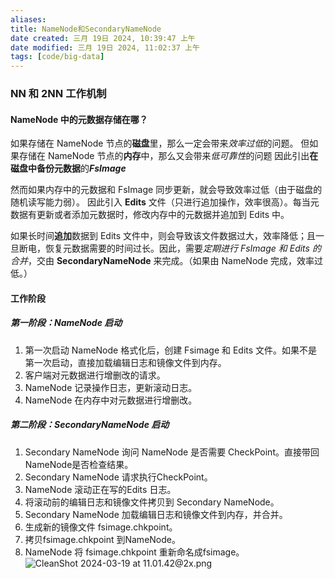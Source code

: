 ```yaml
---
aliases: 
title: NameNode和SecondaryNameNode
date created: 三月 19日 2024, 10:39:47 上午
date modified: 三月 19日 2024, 11:02:37 上午
tags: [code/big-data]
---
```

### NN 和 2NN 工作机制 
#### NameNode 中的元数据存储在哪？
如果存储在 NameNode 节点的**磁盘**里，那么一定会带来*效率过低*的问题。
但如果存储在 NameNode 节点的**内存**中，那么又会带来*低可靠性*的问题
因此引出**在磁盘中备份元数据**的***FsImage***

然而如果内存中的元数据和 FsImage 同步更新，就会导致效率过低（由于磁盘的随机读写能力弱）。
因此引入 **Edits** 文件（只进行追加操作，效率很高）。每当元数据有更新或者添加元数据时，修改内存中的元数据并追加到 Edits 中。

如果长时间**追加**数据到 Edits 文件中，则会导致该文件数据过大，效率降低；且一旦断电，恢复元数据需要的时间过长。因此，需要*定期进行 FsImage 和 Edits 的合并*，交由 **SecondaryNameNode** 来完成。（如果由 NameNode 完成，效率过低。）

#### 工作阶段
##### 第一阶段：NameNode 启动
1. 第一次启动 NameNode 格式化后，创建 Fsimage 和 Edits 文件。如果不是第一次启动，直接加载编辑日志和镜像文件到内存。
2. 客户端对元数据进行增删改的请求。
3. NameNode 记录操作日志，更新滚动日志。
4. NameNode 在内存中对元数据进行增删改。
##### 第二阶段：SecondaryNameNode 启动
1. Secondary NameNode 询问 NameNode 是否需要 CheckPoint。直接带回 NameNode是否检查结果。
2. Secondary NameNode 请求执行CheckPoint。
3. NameNode 滚动正在写的Edits 日志。
4. 将滚动前的编辑日志和镜像文件拷贝到 Secondary NameNode。
5. Secondary NameNode 加载编辑日志和镜像文件到内存，并合并。
6. 生成新的镜像文件 fsimage.chkpoint。
7. 拷贝fsimage.chkpoint 到NameNode。
8. NameNode 将 fsimage.chkpoint 重新命名成fsimage。
![CleanShot 2024-03-19 at 11.01.42@2x.png](https://typora-tes.oss-cn-shanghai.aliyuncs.com/picgo/CleanShot%202024-03-19%20at%2011.01.42%402x.png)
